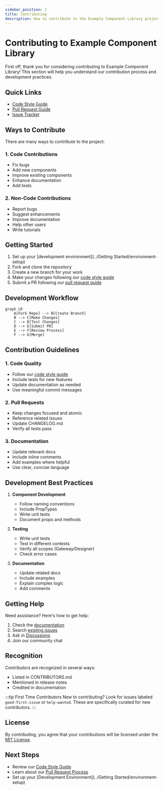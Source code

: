 ```yaml
---
sidebar_position: 1
title: Contributing
description: How to contribute to the Example Component Library project
---
```


# Contributing to Example Component Library

First off, thank you for considering contributing to Example Component Library! This section will help you understand our contribution process and development practices.

## Quick Links

- [Code Style Guide](code-style)
- [Pull Request Guide](pull-requests)
- [Issue Tracker](https://github.com/keith-gamble/example-perspective-component-module/issues)

## Ways to Contribute

There are many ways to contribute to the project:

### 1. Code Contributions

- Fix bugs
- Add new components
- Improve existing components
- Enhance documentation
- Add tests

### 2. Non-Code Contributions

- Report bugs
- Suggest enhancements
- Improve documentation
- Help other users
- Write tutorials

## Getting Started

1. Set up your [development environment](../Getting Started/environment-setup)
2. Fork and clone the repository
3. Create a new branch for your work
4. Make your changes following our [code style guide](code-style)
5. Submit a PR following our [pull request guide](pull-requests)

## Development Workflow

```mermaid
graph LR
    A[Fork Repo] --> B[Create Branch]
    B --> C[Make Changes]
    C --> D[Test Changes]
    D --> E[Submit PR]
    E --> F[Review Process]
    F --> G[Merge]
```

## Contribution Guidelines

### 1. Code Quality

- Follow our [code style guide](code-style)
- Include tests for new features
- Update documentation as needed
- Use meaningful commit messages

### 2. Pull Requests

- Keep changes focused and atomic
- Reference related issues
- Update CHANGELOG.md
- Verify all tests pass

### 3. Documentation

- Update relevant docs
- Include inline comments
- Add examples where helpful
- Use clear, concise language

## Development Best Practices

1. **Component Development**

   - Follow naming conventions
   - Include PropTypes
   - Write unit tests
   - Document props and methods

2. **Testing**

   - Write unit tests
   - Test in different contexts
   - Verify all scopes (Gateway/Designer)
   - Check error cases

3. **Documentation**
   - Update related docs
   - Include examples
   - Explain complex logic
   - Add comments

## Getting Help

Need assistance? Here's how to get help:

1. Check the [documentation](../)
2. Search [existing issues](https://github.com/keith-gamble/example-perspective-component-module/issues)
3. Ask in [Discussions](https://github.com/keith-gamble/example-perspective-component-module/discussions)
4. Join our community chat

## Recognition

Contributors are recognized in several ways:

- Listed in CONTRIBUTORS.md
- Mentioned in release notes
- Credited in documentation

:::tip First Time Contributors
New to contributing? Look for issues labeled `good-first-issue` or `help-wanted`. These are specifically curated for new contributors.
:::

## License

By contributing, you agree that your contributions will be licensed under the [MIT License](../../../LICENSE.txt).

## Next Steps

- Review our [Code Style Guide](code-style)
- Learn about our [Pull Request Process](pull-requests)
- Set up your [Development Environment](../Getting Started/environment-setup)
